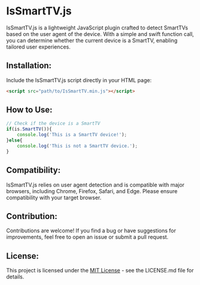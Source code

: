 # IsSmartTV.js

IsSmartTV.js is a lightweight JavaScript plugin crafted to detect SmartTVs based on the user agent of the device. With a simple and swift function call, you can determine whether the current device is a SmartTV, enabling tailored user experiences.

## Installation:
Include the IsSmartTV.js script directly in your HTML page:

```html
<script src="path/to/IsSmartTV.min.js"></script>
```

## How to Use:
```javascript
// Check if the device is a SmartTV
if(is.SmartTV()){
    console.log('This is a SmartTV device!');
}else{
    console.log('This is not a SmartTV device.');
}
```

## Compatibility:
IsSmartTV.js relies on user agent detection and is compatible with major browsers, including Chrome, Firefox, Safari, and Edge. Please ensure compatibility with your target browser.

## Contribution:
Contributions are welcome! If you find a bug or have suggestions for improvements, feel free to open an issue or submit a pull request.

## License:
This project is licensed under the [MIT License](https://github.com/jeankassio/IsSmartTv.js/blob/main/LICENSE) - see the LICENSE.md file for details.

